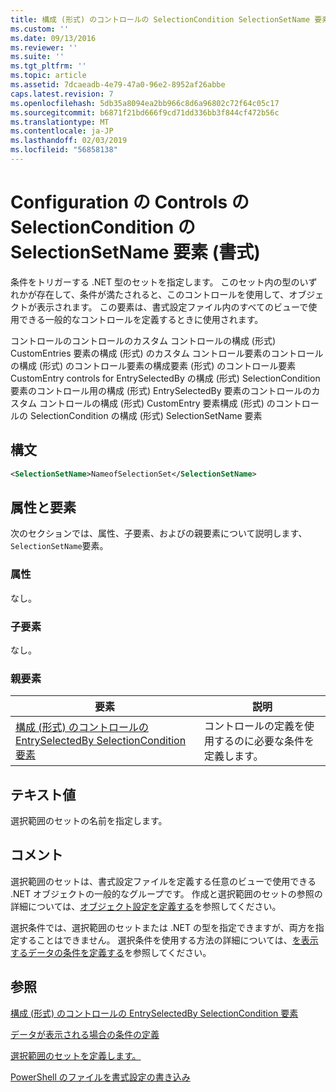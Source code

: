 ```yaml
---
title: 構成 (形式) のコントロールの SelectionCondition SelectionSetName 要素 |Microsoft Docs
ms.custom: ''
ms.date: 09/13/2016
ms.reviewer: ''
ms.suite: ''
ms.tgt_pltfrm: ''
ms.topic: article
ms.assetid: 7dcaeadb-4e79-47a0-96e2-8952af26abbe
caps.latest.revision: 7
ms.openlocfilehash: 5db35a8094ea2bb966c8d6a96802c72f64c05c17
ms.sourcegitcommit: b6871f21bd666f9cd71dd336bb3f844cf472b56c
ms.translationtype: MT
ms.contentlocale: ja-JP
ms.lasthandoff: 02/03/2019
ms.locfileid: "56858138"
---
```

# <a name="selectionsetname-element-for-selectioncondition-for-controls-for-configuration-format"></a>Configuration の Controls の SelectionCondition の SelectionSetName 要素 (書式)

条件をトリガーする .NET 型のセットを指定します。 このセット内の型のいずれかが存在して、条件が満たされると、このコントロールを使用して、オブジェクトが表示されます。 この要素は、書式設定ファイル内のすべてのビューで使用できる一般的なコントロールを定義するときに使用されます。

コントロールのコントロールのカスタム コントロールの構成 (形式) CustomEntries 要素の構成 (形式) のカスタム コントロール要素のコントロールの構成 (形式) のコントロール要素の構成要素 (形式) のコントロール要素CustomEntry controls for EntrySelectedBy の構成 (形式) SelectionCondition 要素のコントロール用の構成 (形式) EntrySelectedBy 要素のコントロールのカスタム コントロールの構成 (形式) CustomEntry 要素構成 (形式) のコントロールの SelectionCondition の構成 (形式) SelectionSetName 要素

## <a name="syntax"></a>構文

```xml
<SelectionSetName>NameofSelectionSet</SelectionSetName>
```

## <a name="attributes-and-elements"></a>属性と要素

次のセクションでは、属性、子要素、およびの親要素について説明します、`SelectionSetName`要素。

### <a name="attributes"></a>属性

なし。

### <a name="child-elements"></a>子要素

なし。

### <a name="parent-elements"></a>親要素

|要素|説明|
|-------------|-----------------|
|[構成 (形式) のコントロールの EntrySelectedBy SelectionCondition 要素](./selectioncondition-element-for-entryselectedby-for-controls-for-configuration-format.md)|コントロールの定義を使用するのに必要な条件を定義します。|

## <a name="text-value"></a>テキスト値

選択範囲のセットの名前を指定します。

## <a name="remarks"></a>コメント

選択範囲のセットは、書式設定ファイルを定義する任意のビューで使用できる .NET オブジェクトの一般的なグループです。 作成と選択範囲のセットの参照の詳細については、[オブジェクト設定を定義する](./defining-selection-sets.md)を参照してください。

選択条件では、選択範囲のセットまたは .NET の型を指定できますが、両方を指定することはできません。 選択条件を使用する方法の詳細については、[を表示するデータの条件を定義する](./defining-conditions-for-displaying-data.md)を参照してください。

## <a name="see-also"></a>参照

[構成 (形式) のコントロールの EntrySelectedBy SelectionCondition 要素](./selectioncondition-element-for-entryselectedby-for-controls-for-configuration-format.md)

[データが表示される場合の条件の定義](./defining-conditions-for-displaying-data.md)

[選択範囲のセットを定義します。](./defining-selection-sets.md)

[PowerShell のファイルを書式設定の書き込み](./writing-a-powershell-formatting-file.md)
